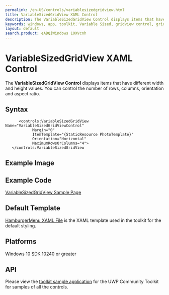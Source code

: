 ```yaml
---
permalink: /en-US/controls/variablesizedgridview.html
title: VariableSizedGridView XAML Control
description: The VariableSizedGridView Control displays items that have different width and height values
keywords: windows, app, toolkit, Variable Sized, gridview control, grid view, VariableSizedGridView, XAML, UWP, ratio
layout: default
search.product: eADQiWindows 10XVcnh
---
```


#  VariableSizedGridView XAML Control
The **VariableSizedGridView Control** displays items that have different width and height values. 
You can control the number of rows, columns, orientation and aspect ratio. 

## Syntax
```xaml
      <controls:VariableSizedGridView   Name="VariableSizedGridViewControl"
            Margin="0"
            ItemTemplate="{StaticResource PhotoTemplate}"
            Orientation="Horizontal"
            MaximumRowsOrColumns="4">
   </controls:VariableSizedGridView
```

## Example Image

## Example Code
[VariableSizedGridView Sample Page](https://github.com/Microsoft/UWPCommunityToolkit/tree/master/Microsoft.Windows.Toolkit.SampleApp/SamplePages/VariableSizedGridView)

## Default Template 
[HamburgerMenu XAML File](https://github.com/Microsoft/UWPCommunityToolkit/blob/master/Microsoft.Windows.Toolkit.UI.Controls/VariableSizedGridView/VariableSizedGridView.xaml) is the XAML template used in the toolkit for the default styling.

## Platforms 
Windows 10 SDK 10240 or greater

## API
Please view the [toolkit sample application](https://github.com/Microsoft/UWPCommunityToolkit/tree/master/Microsoft.Windows.Toolkit.SampleApp) for the UWP Community Toolkit for samples of all the controls.
